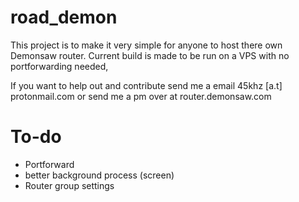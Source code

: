 # road_demon
This project is to make it very simple for anyone to host there own Demonsaw router.
Current build is made to be run on a VPS with no portforwarding needed,

If you want to help out and contribute send me a email 45khz [a.t] protonmail.com
or send me a pm over at router.demonsaw.com 

# To-do #
* Portforward
* better background process (screen)
* Router group settings
